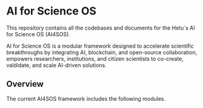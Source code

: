 # AI for Science OS
This repository contains all the codebases and documents for the Hetu`s AI for Science OS (AI4SOS).  

AI for Science OS is a modular framework designed to accelerate scientific breakthroughs by integrating AI, blockchain, and open-source collaboration, empowers researchers, institutions, and citizen scientists to co-create, valdidate, and scale AI-driven solutions.

## Overview
The current AI4SOS framework includes the following modules.




